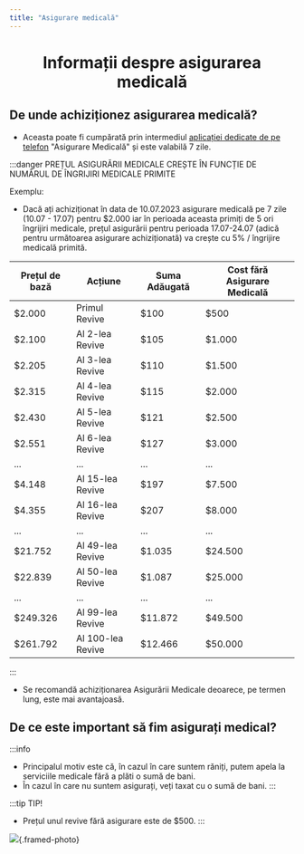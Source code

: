 ```yaml
---
title: "Asigurare medicală"
---
```



# <span class="title-font"><center>Informații despre asigurarea medicală</center></span>

## <span class="header-font">De unde achiziționez asigurarea medicală?</span>

- Aceasta poate fi cumpărată prin intermediul [aplicației dedicate de pe telefon](telefon.html#aplicatia-asigurare-medicala) "Asigurare Medicală" și este valabilă 7 zile.

:::danger PREȚUL ASIGURĂRII MEDICALE CREȘTE ÎN FUNCȚIE DE NUMĂRUL DE ÎNGRIJIRI MEDICALE PRIMITE

Exemplu:
- Dacă ați achiziționat în data de 10.07.2023 asigurare medicală pe 7 zile (10.07 - 17.07) pentru $2.000 iar în perioada aceasta primiți de 5 ori îngrijiri medicale, prețul asigurării pentru perioada 17.07-24.07 (adică pentru următoarea asigurare achiziționată) va crește cu 5% / îngrijire medicală primită.

| Prețul de bază      |   Acțiune         |       Suma Adăugată             |         Cost fără Asigurare Medicală  |          
| ------------------- | ----------------  | ------------------------------- |  ------------------------------------ |
|    $2.000           |  Primul Revive    |          $100                   |          $500                         |
|    $2.100           |  Al 2-lea Revive  |          $105                   |          $1.000                       |
|    $2.205           |  Al 3-lea Revive  |          $110                   |          $1.500                       |
|    $2.315           |  Al 4-lea Revive  |          $115                   |          $2.000                       |
|    $2.430           |  Al 5-lea Revive  |          $121                   |          $2.500                       |
|    $2.551           |  Al 6-lea Revive  |          $127                   |          $3.000                       |
|    ...              |  ...              |          ...                    |          ...                          |
|    $4.148           |  Al 15-lea Revive |          $197                   |          $7.500                       |
|    $4.355           |  Al 16-lea Revive |          $207                   |          $8.000                       |
|    ...              |  ...              |          ...                    |          ...                          |
|    $21.752          |  Al 49-lea Revive |          $1.035                 |          $24.500                      | 
|    $22.839          |  Al 50-lea Revive |          $1.087                 |          $25.000                      |
|    ...              |  ...              |          ...                    |          ...                          |
|    $249.326         |  Al 99-lea Revive |          $11.872                |          $49.500                      |
|    $261.792         |  Al 100-lea Revive|          $12.466                |          $50.000                      |
:::

- Se recomandă achiziționarea Asigurării Medicale deoarece, pe termen lung, este mai avantajoasă.   

## <span class="header-font">De ce este important să fim asigurați medical?</span>

:::info
- Principalul motiv este că, în cazul în care suntem răniți, putem apela la serviciile medicale fără a plăti o sumă de bani.
- În cazul în care nu suntem asigurați, veți taxat cu o sumă de bani.
:::

:::tip TIP!
- Prețul unul revive fără asigurare este de $500.
:::

![](https://i.imgur.com/bEjJz6U.png){.framed-photo}

